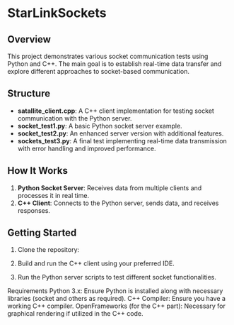 # StarLinkSockets

## Overview
This project demonstrates various socket communication tests using Python and C++. The main goal is to establish real-time data transfer and explore different approaches to socket-based communication.

## Structure
- **satallite_client.cpp**: A C++ client implementation for testing socket communication with the Python server.
- **socket_test1.py**: A basic Python socket server example.
- **socket_test2.py**: An enhanced server version with additional features.
- **sockets_test3.py**: A final test implementing real-time data transmission with error handling and improved performance.

## How It Works
1. **Python Socket Server**: Receives data from multiple clients and processes it in real time.
2. **C++ Client**: Connects to the Python server, sends data, and receives responses.

## Getting Started
1. Clone the repository:
   
2. Build and run the C++ client using your preferred IDE.

3. Run the Python server scripts to test different socket functionalities.

Requirements
Python 3.x: Ensure Python is installed along with necessary libraries (socket and others as required).
C++ Compiler: Ensure you have a working C++ compiler.
OpenFrameworks (for the C++ part): Necessary for graphical rendering if utilized in the C++ code.
